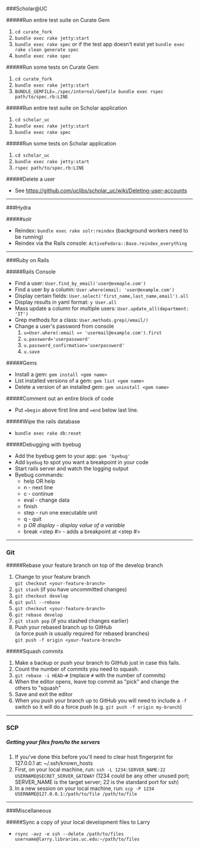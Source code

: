 ###Scholar@UC

#####Run entire test suite on Curate Gem
1. `cd curate_fork`
1. `bundle exec rake jetty:start`
1. `bundle exec rake spec` or if the test app doesn't exist yet `bundle exec rake clean generate spec`
1. `bundle exec rake spec`

#####Run some tests on Curate Gem
1. `cd curate_fork`
1. `bundle exec rake jetty:start`
1. `BUNDLE_GEMFILE=./spec/internal/Gemfile bundle exec rspec path/to/spec.rb:LINE`

#####Run entire test suite on Scholar application
1. `cd scholar_uc`
1. `bundle exec rake jetty:start`
1. `bundle exec rake spec`

#####Run some tests on Scholar application
1. `cd scholar_uc`
1. `bundle exec rake jetty:start`
1. `rspec path/to/spec.rb:LINE`

#####Delete a user
* See https://github.com/uclibs/scholar_uc/wiki/Deleting-user-accounts

***

###Hydra

#####solr
* Reindex: `bundle exec rake solr:reindex` (background workers need to be running)
* Reindex via the Rails console: `ActiveFedora::Base.reindex_everything`

***

###Ruby on Rails

#####Rails Console 
* Find a user: `User.find_by_email('user@exmaple.com')`
* Find a user by a column: `User.where(email: 'user@example.com')`
* Display certain fields: `User.select('first_name,last_name,email').all`
* Display results in yaml format: `y User.all`
* Mass update a column for multiple users: `User.update_all(department: 'IT')`
* Grep methods for a class: `User.methods.grep(/email/)`
* Change a user's password from console
    1. `u=User.where(:email => 'usermail@example.com').first`
    1. `u.password='userpassword'`
    1. `u.password_confirmation='userpassword'`
    1. `u.save`

#####Gems
* Install a gem: `gem install <gem name>`
* List installed versions of a gem: `gem list <gem name>`
* Delete a version of an installed gem: `gem uninstall <gem name>`

#####Comment out an entire block of code
* Put `=begin` above first line and `=end` below last line.

#####Wipe the rails database
* `bundle exec rake db:reset`

#####Debugging with byebug
* Add the byebug gem to your app: `gem 'byebug'`
* Add `byebug` to spot you want a breakpoint in your code
* Start rails server and watch the logging output
* Byebug commands:
    * help OR help <command>
    * n - next line
    * c - continue
    * eval - change data
    * finish
    * step - run one executable unit
    * q - quit
    * p <var> OR display <var> - display value of a variable
    * break <step #> - adds a breakpoint at <step #>

***

### Git

#####Rebase your feature branch on top of the develop branch
1. Change to your feature branch<br />`git checkout <your-feature-branch>`
1. `git stash` (if you have uncommitted changes)
1. `git checkout develop`
1. `git pull --rebase`
1. `git checkout <your-feature-branch>`
1. `git rebase develop`
1. `git stash pop` (if you stashed changes earlier)
1. Push your rebased branch up to GitHub<br />(a force push is usually required for rebased branches)<br />`git push -f origin <your-feature-branch>`

#####Squash commits
1. Make a backup or push your branch to GitHub just in case this fails.
1. Count the number of commits you need to squash.
1. `git rebase -i HEAD~#` (replace `#` with the number of commits)
1. When the editor opens, leave top commit as "pick" and change the others to "squash"
1. Save and exit the editor
1. When you push your branch up to GitHub you will need to include a `-f` switch so it will do a force push (e.g. `git push -f origin my-branch`)

***

### SCP

##### Getting your files from/to the servers

1. If you've done this before you'll need to clear host fingerprint for 127.0.0.1 at: ~/.ssh/known_hosts
1. First, on your local machine, run: `ssh -L 1234:SERVER_NAME:22 USERNAME@SECRET_SERVER_GATEWAY` (1234 could be any other unused port; SERVER_NAME is the target server; 22 is the standard port for ssh)
1. In a new session on your local machine, run: `scp -P 1234 USERNAME@127.0.0.1:/path/to/file /path/to/file`

***

###Miscellaneous 

#####Sync a copy of your local development files to Larry
* `rsync -avz -e ssh --delete /path/to/files username@larry.libraries.uc.edu:~/path/to/files`